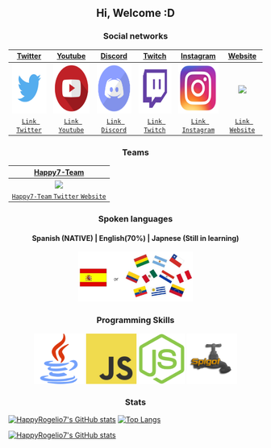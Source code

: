 <h2 align="center">Hi, Welcome :D</h2>

</hr>

<h3 align="center">Social networks</h3>

<div align="center">

| <a href="https://twitter.com/HappyRogelio7" target="_blank">**Twitter**</a> | <a href="https://www.youtube.com/c/HappyRogelio7" target="_blank">**Youtube**</a> | <a href="https://discord.gg/3EebYUyeUX" target="_blank">**Discord**</a> | <a href="https://www.twitch.tv/happyrogelio7" target="_blank">**Twitch**</a> | <a href="https://www.instagram.com/happyrogelio7" target="_blank">**Instagram**</a> | <a href="https://happyrogelio7.github.io" target="_blank">**Website**</a> | 
| :---: | :---: | :---: | :---: | :---: | :---: | 
| <img align='center' src='https://raw.githubusercontent.com/HappyRogelio7/HappyRogelio7/main/Socials%20Logos/Twitter.png' height='100px'> | <img align='center' src='https://raw.githubusercontent.com/HappyRogelio7/HappyRogelio7/main/Socials%20Logos/Youtube.png' height='100px'> | <img align='center' src='https://raw.githubusercontent.com/HappyRogelio7/HappyRogelio7/main/Socials%20Logos/Discord.png' height='100px'>  | <img align='center' src='https://raw.githubusercontent.com/HappyRogelio7/HappyRogelio7/main/Socials%20Logos/Twitch.png' height='100px'> | <img align='center' src='https://raw.githubusercontent.com/HappyRogelio7/HappyRogelio7/main/Socials%20Logos/Instagram.png' height='100px'> | <img align='center' src='https://raw.githubusercontent.com/HappyRogelio7/HappyRogelio7/main/Socials%20Logos/webpage.png' height='100px'> |
| <a href="https://twitter.com/HappyRogelio7" target="_blank">`Link Twitter`</a>  | <a href="https://www.youtube.com/c/HappyRogelio7" target="_blank">`Link Youtube`</a>  | <a href="https://discord.gg/3EebYUyeUX" target="_blank">`Link Discord`</a> | <a href="https://www.twitch.tv/happyrogelio7" target="_blank">`Link Twitch`</a> | <a href="https://www.instagram.com/happyrogelio7" target="_blank">`Link Instagram`</a> | <a href="https://happyrogelio7.github.io" target="_blank">`Link Website`</a> |

</div>

</hr>

<h3 align="center">Teams</h3>

<div align="center">

| <a href="https://github.com/Happy7-Team" target="_blank">**Happy7-Team**</a> | 
| :---: | 
| <img align='center' src='https://avatars.githubusercontent.com/u/87344448?s=400&u=4cd40326976aa40c91f58b2c8bf03e30ce546e38&v=4' height='100px'> | 
| <a href="https://github.com/Happy7-Team" target="_blank">`Happy7-Team` </a><a href="https://twitter.com/Happy7Team" target="_blank">`Twitter` </a><a href="https://Happy7-Team.github.io/" target="_blank">`Website`</a> | 

</div>

</hr>

<h3 align="center">Spoken languages</h3>
  
<h4 align="center">Spanish (NATIVE) | English(70%) |  Japnese (Still in learning)</h4>

<p align="center">
  
  <img src="https://raw.githubusercontent.com/HappyRogelio7/HappyRogelio7/main/Spoken%20language/SpanishorLatam.jpg" height='100px'>

</p>

</hr>

<h3 align="center">Programming Skills</h3>
<p align="center">

  <img src='https://raw.githubusercontent.com/HappyRogelio7/HappyRogelio7/main/Skills/java.png' height='100px'>
  <img src='https://raw.githubusercontent.com/HappyRogelio7/HappyRogelio7/main/Skills/javascript.jpg' height='100px'>
  <img src='https://raw.githubusercontent.com/HappyRogelio7/HappyRogelio7/main/Skills/nodejs.png' height='100px'>
  <img src='https://raw.githubusercontent.com/HappyRogelio7/HappyRogelio7/main/Skills/spigotorg-Bukkit.png' height='100px'>

</p>

<h3 align="center">Stats</h3>

[![HappyRogelio7's GitHub stats](https://github-readme-stats.vercel.app/api?username=HappyRogelio7&show_icons=true&theme=merko)](https://github.com/HappyRogelio7/)   [![Top Langs](https://github-readme-stats.vercel.app/api/top-langs/?username=HappyRogelio7&layout=compact&theme=tokyonight)](https://github.com/HappyRogelio7/)


[![HappyRogelio7's GitHub stats](https://visitor-badge.laobi.icu/badge?page_id=HappYRogelio7.readme.visitor-badge)](https://github.com/HappyRogelio7/)

